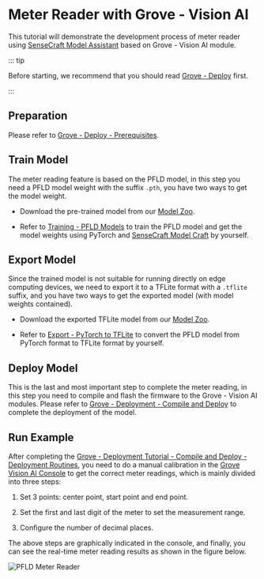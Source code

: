 # Meter Reader with Grove - Vision AI

This tutorial will demonstrate the development process of meter reader using [SenseCraft Model Assistant](https://github.com/Seeed-Studio/SSCMA)  based on Grove - Vision AI module.

::: tip

Before starting, we recommend that you should read [Grove - Deploy](./deploy.md) first.

:::

## Preparation

Please refer to [Grove - Deploy - Prerequisites](./deploy.md#prerequisites).

## Train Model

The meter reading feature is based on the PFLD model, in this step you need a PFLD model weight with the suffix `.pth`, you have two ways to get the model weight.

- Download the pre-trained model from our [Model Zoo](https://github.com/Seeed-Studio/sscma-model-zoo).

- Refer to [Training - PFLD Models](../../tutorials/training/pfld.md) to train the PFLD model and get the model weights using PyTorch and [SenseCraft Model Craft](https://github.com/Seeed-Studio/SSCMA) by yourself.

## Export Model

Since the trained model is not suitable for running directly on edge computing devices, we need to export it to a TFLite format with a `.tflite` suffix, and you have two ways to get the exported model (with model weights contained).

- Download the exported TFLite model from our [Model Zoo](https://github.com/Seeed-Studio/sscma-model-zoo).

- Refer to [Export - PyTorch to TFLite](../../tutorials/export/pytorch_2_tflite.md) to convert the PFLD model from PyTorch format to TFLite format by yourself.

## Deploy Model

This is the last and most important step to complete the meter reading, in this step you need to compile and flash the firmware to the Grove - Vision AI modules. Please refer to [Grove - Deployment - Compile and Deploy](./deploy.md#compile-and-deploy) to complete the deployment of the model.

## Run Example

After completing the [Grove - Deployment Tutorial - Compile and Deploy - Deployment Routines](./deploy.md#deployment-routines), you need to do a manual calibration in the [Grove Vision AI Console](https://files.seeedstudio.com/grove_ai_vision/index.html) to get the correct meter readings, which is mainly divided into three steps:

1. Set 3 points: center point, start point and end point.

2. Set the first and last digit of the meter to set the measurement range.

3. Configure the number of decimal places.

The above steps are graphically indicated in the console, and finally, you can see the real-time meter reading results as shown in the figure below.

![PFLD Meter Reader](/static/grove/images/pfld_meter.gif)
